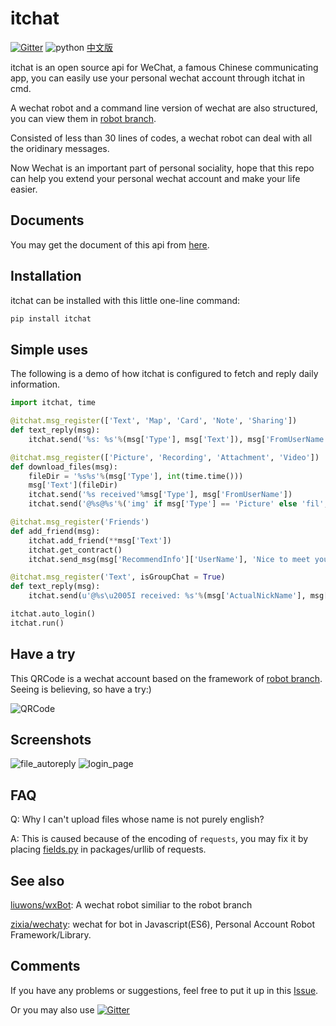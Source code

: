 # itchat

[![Gitter](https://badges.gitter.im/littlecodersh/ItChat.svg)](https://gitter.im/littlecodersh/ItChat?utm_source=badge&utm_medium=badge&utm_campaign=pr-badge) ![python](https://img.shields.io/badge/python-2.7-ff69b4.svg) [中文版](https://github.com/littlecodersh/ItChat/blob/master/README.md)

itchat is an open source api for WeChat, a famous Chinese communicating app, you can easily use your personal wechat account through itchat in cmd.

A wechat robot and a command line version of wechat are also structured, you can view them in [robot branch](https://github.com/littlecodersh/ItChat/tree/robot).

Consisted of less than 30 lines of codes, a wechat robot can deal with all the oridinary messages.

Now Wechat is an important part of personal sociality, hope that this repo can help you extend your personal wechat account and make your life easier.

## Documents

You may get the document of this api from [here](https://itchat.readthedocs.org/zh/latest/).

## Installation

itchat can be installed with this little one-line command:

```python
pip install itchat
```

## Simple uses

The following is a demo of how itchat is configured to fetch and reply daily information.

```python
import itchat, time

@itchat.msg_register(['Text', 'Map', 'Card', 'Note', 'Sharing'])
def text_reply(msg):
    itchat.send('%s: %s'%(msg['Type'], msg['Text']), msg['FromUserName'])

@itchat.msg_register(['Picture', 'Recording', 'Attachment', 'Video'])
def download_files(msg):
    fileDir = '%s%s'%(msg['Type'], int(time.time()))
    msg['Text'](fileDir)
    itchat.send('%s received'%msg['Type'], msg['FromUserName'])
    itchat.send('@%s@%s'%('img' if msg['Type'] == 'Picture' else 'fil', fileDir), msg['FromUserName'])

@itchat.msg_register('Friends')
def add_friend(msg):
    itchat.add_friend(**msg['Text'])
    itchat.get_contract()
    itchat.send_msg(msg['RecommendInfo']['UserName'], 'Nice to meet you!')

@itchat.msg_register('Text', isGroupChat = True)
def text_reply(msg):
    itchat.send(u'@%s\u2005I received: %s'%(msg['ActualNickName'], msg['Content']), msg['FromUserName'])

itchat.auto_login()
itchat.run()
```

## Have a try

This QRCode is a wechat account based on the framework of [robot branch](https://github.com/littlecodersh/ItChat/tree/robot). Seeing is believing, so have a try:)

![QRCode](http://7xrip4.com1.z0.glb.clouddn.com/ItChat%2FQRCode2.jpg?imageView/2/w/400/)

## Screenshots

![file_autoreply](http://7xrip4.com1.z0.glb.clouddn.com/ItChat%2FScreenshots%2F%E5%BE%AE%E4%BF%A1%E8%8E%B7%E5%8F%96%E6%96%87%E4%BB%B6%E5%9B%BE%E7%89%87.png?imageView/2/w/300/) ![login_page](http://7xrip4.com1.z0.glb.clouddn.com/ItChat%2FScreenshots%2F%E7%99%BB%E5%BD%95%E7%95%8C%E9%9D%A2%E6%88%AA%E5%9B%BE.jpg?imageView/2/w/450/)

## FAQ

Q: Why I can't upload files whose name is not purely english?

A: This is caused because of the encoding of `requests`, you may fix it by placing [fields.py](https://github.com/littlecodersh/ItChat/blob/robot/plugin/config/fields.py) in packages/urllib of requests.

## See also

[liuwons/wxBot](https://github.com/liuwons/wxBot): A wechat robot similiar to the robot branch

[zixia/wechaty](https://github.com/zixia/wechaty): wechat for bot in Javascript(ES6), Personal Account Robot Framework/Library.

## Comments

If you have any problems or suggestions, feel free to put it up in this [Issue](https://github.com/littlecodersh/ItChat/issues/1).

Or you may also use [![Gitter](https://badges.gitter.im/littlecodersh/ItChat.svg)](https://gitter.im/littlecodersh/ItChat?utm_source=badge&utm_medium=badge&utm_campaign=pr-badge)
